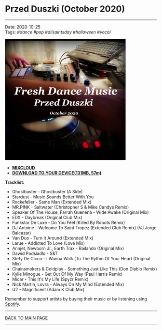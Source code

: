 # Przed Duszki (October 2020)

----

Date: 2020-10-25  
Tags: *#dance* *#pop* *#allsaintsday* *#halloween* *#vocal*    
  
[![Fresh Dance Music - Przed Duszki (October 2020)](przed_duszki_october_2020_400x400.jpg)](https://www.mixcloud.com/FreshDanceMusic/przed-duszki-october-2020/)  

* [**MIXCLOUD**](https://www.mixcloud.com/FreshDanceMusic/przed-duszki-october-2020/) 
* [**DOWNLOAD TO YOUR DEVICE(131MB, 57m)**](https://1drv.ms/u/s!AmzuuXrjf51v34QvgiOFLBbjEby2jw?e=Cnodco) 

**Tracklist:**  
 
* Ghostbuster - Ghostbuster (A Side)
* Stardust - Music Sounds Better With You
* Rockefeller - Same Man (Extended Mix)
* MR.PINK - Saltwater (Christopher S & Mike Candys Remix)
* Speaker Of The House, Farrah Guenena - Wide Awake (Original Mix)
* EDX - Daybreak (Original Club Mix)
* Funkstar De Luxe - Do You Feel (Killed By Robots Remix)
* DJ Antoine - Welcome To Saint Tropez (Extended Club Remix) (VJ Jorge Balcazar)
* Van Duo - Turn It Around (Extended Mix)
* Larue - Addicted To Love (Love Mix)
* Annjet, Newborn Jr., Earth Trax - Bailando (Original Mix)
* Dawid Podsiadło - S&T
* Stefy De Cicco - I Wanna Walk (To The Rythm Of Your Heart (Original Mix)
* Chainsmokers & Coldplay - Something Just Like This (Don Diablo Remix)
* Kylie Minogue - Get Out Of My Way (Paul Harris Remix)
* Micar - This It's My Life (Spyzr Remix)
* Nick Martin, Lovra - Always On My Mind (Extended Mix)
* U2 - Magnificent (Adam K Club Mix)

 
Remember to support artists by buying their music or by listening using 
[Spotify](https://open.spotify.com/user/hopbit/playlist/5pauzyEbUAAKknivnm52nm?si=tFURlBD-QBm_DA3ABPChfg).

----

[BACK TO MAIN PAGE](../README.md)

---- 
